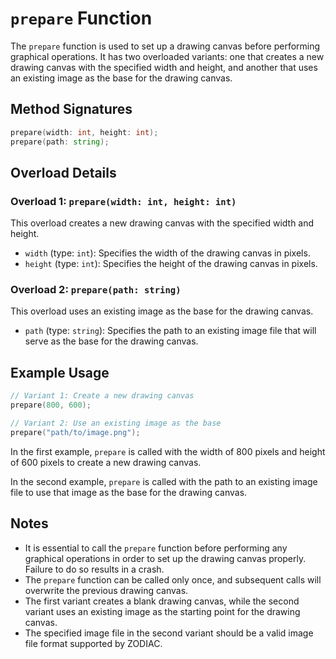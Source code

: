 # `prepare` Function

The `prepare` function is used to set up a drawing canvas before performing graphical operations. It has two overloaded variants: one that creates a new drawing canvas with the specified width and height, and another that uses an existing image as the base for the drawing canvas.

## Method Signatures

```d
prepare(width: int, height: int);
prepare(path: string);
```

## Overload Details

### Overload 1: `prepare(width: int, height: int)`

This overload creates a new drawing canvas with the specified width and height.

- `width` (type: `int`): Specifies the width of the drawing canvas in pixels.
- `height` (type: `int`): Specifies the height of the drawing canvas in pixels.

### Overload 2: `prepare(path: string)`

This overload uses an existing image as the base for the drawing canvas.

- `path` (type: `string`): Specifies the path to an existing image file that will serve as the base for the drawing canvas.

## Example Usage

```d
// Variant 1: Create a new drawing canvas
prepare(800, 600);

// Variant 2: Use an existing image as the base
prepare("path/to/image.png");
```

In the first example, `prepare` is called with the width of 800 pixels and height of 600 pixels to create a new drawing canvas.

In the second example, `prepare` is called with the path to an existing image file to use that image as the base for the drawing canvas.

## Notes

- It is essential to call the `prepare` function before performing any graphical operations in order to set up the drawing canvas properly. Failure to do so results in a crash.
- The `prepare` function can be called only once, and subsequent calls will overwrite the previous drawing canvas.
- The first variant creates a blank drawing canvas, while the second variant uses an existing image as the starting point for the drawing canvas.
- The specified image file in the second variant should be a valid image file format supported by ZODIAC.
